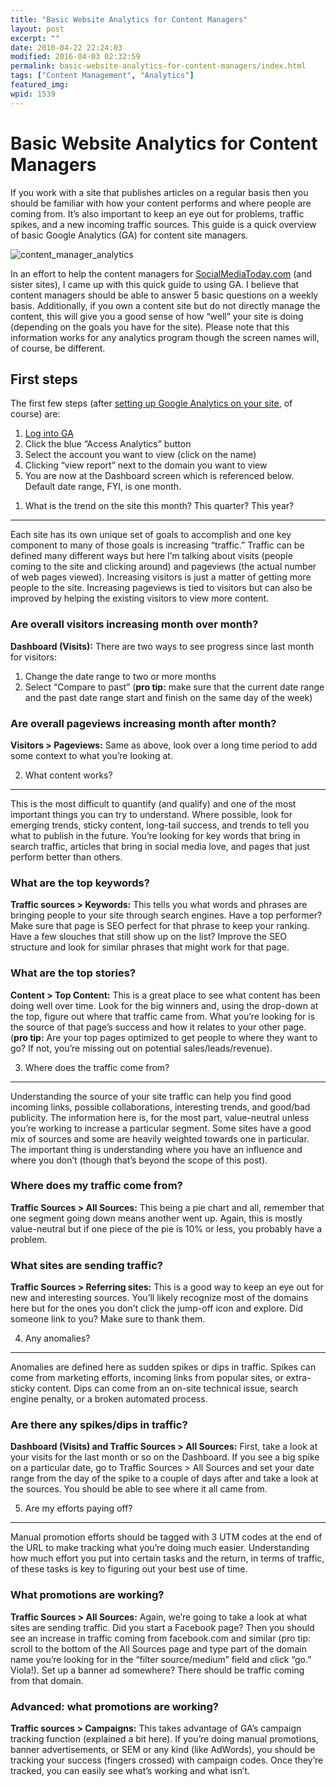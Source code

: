 ```yaml
---
title: "Basic Website Analytics for Content Managers"
layout: post
excerpt: ""
date: 2010-04-22 22:24:03
modified: 2016-04-03 02:32:59
permalink: basic-website-analytics-for-content-managers/index.html
tags: ["Content Management", "Analytics"]
featured_img:
wpid: 1539
---
```


# Basic Website Analytics for Content Managers

If you work with a site that publishes articles on a regular basis then you should be familiar with how your content performs and where people are coming from. It’s also important to keep an eye out for problems, traffic spikes, and a new incoming traffic sources. This guide is a quick overview of basic Google Analytics (GA) for content site managers.

![](/_images/2010/04/content_manager_analytics.png "content_manager_analytics")

In an effort to help the content managers for [SocialMediaToday.com](http://socialmediatoday.com) (and sister sites), I came up with this quick guide to using GA. I believe that content managers should be able to answer 5 basic questions on a weekly basis. Additionally, if you own a content site but do not directly manage the content, this will give you a good sense of how “well” your site is doing (depending on the goals you have for the site). Please note that this information works for any analytics program though the screen names will, of course, be different.

First steps
-----------

The first few steps (after [setting up Google Analytics on your site](http://www.google.com/support/googleanalytics/bin/answer.py?hl=en&answer=55488), of course) are:

1. [Log into GA](http://www.google.com/analytics)
2. Click the blue “Access Analytics” button
3. Select the account you want to view (click on the name)
4. Clicking “view report” next to the domain you want to view
5. You are now at the Dashboard screen which is referenced below. Default date range, FYI, is one month.

1) What is the trend on the site this month? This quarter? This year?
---------------------------------------------------------------------

Each site has its own unique set of goals to accomplish and one key component to many of those goals is increasing “traffic.” Traffic can be defined many different ways but here I’m talking about visits (people coming to the site and clicking around) and pageviews (the actual number of web pages viewed). Increasing visitors is just a matter of getting more people to the site. Increasing pageviews is tied to visitors but can also be improved by helping the existing visitors to view more content.<span style="text-decoration: underline;">  
</span>

### Are overall visitors increasing month over month?

**Dashboard (Visits):** There are two ways to see progress since last month for visitors:

1. Change the date range to two or more months
2. Select “Compare to past” (**pro tip:** make sure that the current date range and the past date range start and finish on the same day of the week)

### Are overall pageviews increasing month after month?

**Visitors &gt; Pageviews:** Same as above, look over a long time period to add some context to what you’re looking at.

2) What content works?
----------------------

This is the most difficult to quantify (and qualify) and one of the most important things you can try to understand. Where possible, look for emerging trends, sticky content, long-tail success, and trends to tell you what to publish in the future. You’re looking for key words that bring in search traffic, articles that bring in social media love, and pages that just perform better than others.

### What are the top keywords?

**Traffic sources &gt; Keywords:** This tells you what words and phrases are bringing people to your site through search engines. Have a top performer? Make sure that page is SEO perfect for that phrase to keep your ranking. Have a few slouches that still show up on the list? Improve the SEO structure and look for similar phrases that might work for that page.

### What are the top stories?

**Content &gt; Top Content:** This is a great place to see what content has been doing well over time. Look for the big winners and, using the drop-down at the top, figure out where that traffic came from. What you’re looking for is the source of that page’s success and how it relates to your other page. (**pro tip:** Are your top pages optimized to get people to where they want to go? If not, you’re missing out on potential sales/leads/revenue).

3) Where does the traffic come from?
------------------------------------

Understanding the source of your site traffic can help you find good incoming links, possible collaborations, interesting trends, and good/bad publicity. The information here is, for the most part, value-neutral unless you’re working to increase a particular segment. Some sites have a good mix of sources and some are heavily weighted towards one in particular. The important thing is understanding where you have an influence and where you don’t (though that’s beyond the scope of this post).

### Where does my traffic come from?

**Traffic Sources &gt; All Sources:** This being a pie chart and all, remember that one segment going down means another went up. Again, this is mostly value-neutral but if one piece of the pie is 10% or less, you probably have a problem.

### What sites are sending traffic?

**Traffic Sources &gt; Referring sites:** This is a good way to keep an eye out for new and interesting sources. You’ll likely recognize most of the domains here but for the ones you don’t click the jump-off icon and explore. Did someone link to you? Make sure to thank them.

4) Any anomalies?
-----------------

Anomalies are defined here as sudden spikes or dips in traffic. Spikes can come from marketing efforts, incoming links from popular sites, or extra-sticky content. Dips can come from an on-site technical issue, search engine penalty, or a broken automated process.

### Are there any spikes/dips in traffic?

**Dashboard (Visits) and Traffic Sources &gt; All Sources:** First, take a look at your visits for the last month or so on the Dashboard. If you see a big spike on a particular date, go to Traffic Sources &gt; All Sources and set your date range from the day of the spike to a couple of days after and take a look at the sources. You should be able to see where it all came from.

5) Are my efforts paying off?
-----------------------------

Manual promotion efforts should be tagged with 3 UTM codes at the end of the URL to make tracking what you’re doing much easier. Understanding how much effort you put into certain tasks and the return, in terms of traffic, of these tasks is key to figuring out your best use of time.

### What promotions are working?

**Traffic Sources &gt; All Sources:** Again, we’re going to take a look at what sites are sending traffic. Did you start a Facebook page? Then you should see an increase in traffic coming from facebook.com and similar (pro tip: scroll to the bottom of the All Sources page and type part of the domain name you’re looking for in the “filter source/medium” field and click “go.” Viola!). Set up a banner ad somewhere? There should be traffic coming from that domain.

### Advanced: what promotions are working?

**Traffic sources &gt; Campaigns:** This takes advantage of GA’s campaign tracking function (explained a bit here). If you’re doing manual promotions, banner advertisements, or SEM or any kind (like AdWords), you should be tracking your success (fingers crossed) with campaign codes. Once they’re tracked, you can easily see what’s working and what isn’t.
